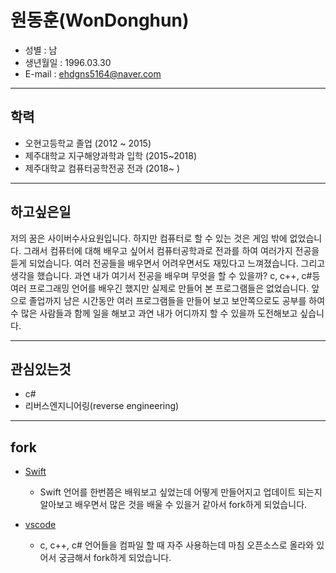 # 원동훈(WonDonghun)

- 성별 : 남
- 생년월일 : 1996.03.30
- E-mail : ehdgns5164@naver.com

----

## 학력

- 오현고등학교 졸업 (2012 ~ 2015)
- 제주대학교 지구해양과학과 입학 (2015~2018)
- 제주대학교 컴퓨터공학전공 전과 (2018~ )

----

## 하고싶은일

저의 꿈은 사이버수사요원입니다. 하지만 컴퓨터로 할 수 있는 것은 게임 밖에 없었습니다. 그래서 컴퓨터에 대해 배우고 싶어서 컴퓨터공학과로 전과를 하여 여러가지 전공을 듣게 되었습니다. 여러 전공들을 배우면서 어려우면서도 재밌다고 느껴졌습니다. 그리고 생각을 했습니다. 과연 내가 여기서 전공을 배우며 무엇을 할 수 있을까? c, c++, c#등 여러 프로그래밍 언어를 배우긴 했지만 실제로 만들어 본 프로그램들은 없었습니다. 앞으로 졸업까지 남은 시간동안 여러 프로그램들을 만들어 보고 보안쪽으로도 공부를 하여 수 많은 사람들과 함께 일을 해보고 과연 내가 어디까지 할 수 있을까 도전해보고 싶습니다.

----

## 관심있는것

- c#
- 리버스엔지니어링(reverse engineering)

----

## fork

- [Swift](https://github.com/apple/swift)
  - Swift 언어를 한번쯤은 배워보고 싶었는데 어떻게 만들어지고 업데이트 되는지 알아보고 배우면서 많은 것을 배울 수 있을거 같아서 fork하게 되었습니다.

- [vscode](https://github.com/Microsoft/vscode)
  - c, c++, c# 언어들을 컴파일 할 때 자주 사용하는데 마침 오픈소스로 올라와 있어서 궁금해서 fork하게 되었습니다.
